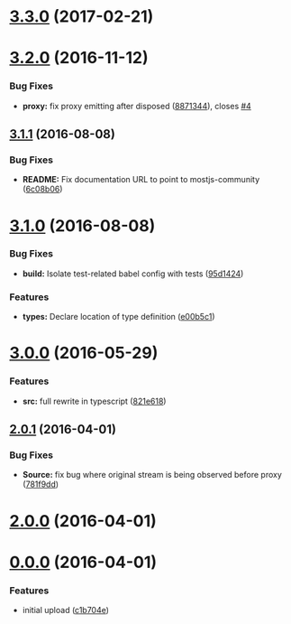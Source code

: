 <a name="3.3.0"></a>
# [3.3.0](https://github.com/mostjs-community/most-proxy/compare/v3.2.0...v3.3.0) (2017-02-21)



<a name="3.2.0"></a>
# [3.2.0](https://github.com/mostjs-community/most-proxy/compare/v3.1.1...v3.2.0) (2016-11-12)


### Bug Fixes

* **proxy:** fix proxy emitting after disposed ([8871344](https://github.com/mostjs-community/most-proxy/commit/8871344)), closes [#4](https://github.com/mostjs-community/most-proxy/issues/4)



<a name="3.1.1"></a>
## [3.1.1](https://github.com/mostjs-community/most-proxy/compare/v3.1.0...v3.1.1) (2016-08-08)


### Bug Fixes

* **README:** Fix documentation URL to point to mostjs-community ([6c08b06](https://github.com/mostjs-community/most-proxy/commit/6c08b06))



<a name="3.1.0"></a>
# [3.1.0](https://github.com/mostjs-community/most-proxy/compare/v3.0.0...v3.1.0) (2016-08-08)


### Bug Fixes

* **build:** Isolate test-related babel config with tests ([95d1424](https://github.com/mostjs-community/most-proxy/commit/95d1424))


### Features

* **types:** Declare location of type definition ([e00b5c1](https://github.com/mostjs-community/most-proxy/commit/e00b5c1))



<a name="3.0.0"></a>
# [3.0.0](https://github.com/mostjs-community/most-proxy/compare/v2.0.1...v3.0.0) (2016-05-29)


### Features

* **src:** full rewrite in typescript ([821e618](https://github.com/mostjs-community/most-proxy/commit/821e618))



<a name="2.0.1"></a>
## [2.0.1](https://github.com/mostjs-community/most-proxy/compare/v2.0.0...v2.0.1) (2016-04-01)


### Bug Fixes

* **Source:** fix bug where original stream is being observed before proxy ([781f9dd](https://github.com/mostjs-community/most-proxy/commit/781f9dd))



<a name="2.0.0"></a>
# [2.0.0](https://github.com/mostjs-community/most-proxy/compare/v0.0.0...v2.0.0) (2016-04-01)



<a name="0.0.0"></a>
# [0.0.0](https://github.com/mostjs-community/most-proxy/compare/c1b704e...v0.0.0) (2016-04-01)


### Features

* initial upload ([c1b704e](https://github.com/mostjs-community/most-proxy/commit/c1b704e))



